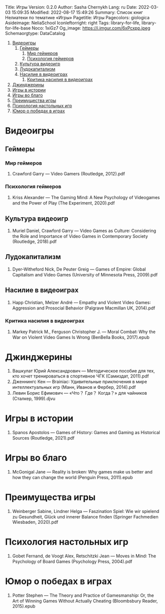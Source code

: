 Title: Игры
Version: 0.2.0
Author: Sasha Chernykh
Lang: ru
Date: 2022-03-03 15:09:35
Modified: 2022-08-17 15:49:26
Summary: Список книг Нелиатеки по тематике «Игры»
Pagetitle: Игры
Pagecolors: giologica
Asideimage: NeliaSchool
Iconleftorright: right
Tags: library-for-life, library-for-life-base
Noco: 1xiGz7
Og_image: https://i.imgur.com/6xPcxpp.jpeg
Schemaorgtype: DataCatalog

<!-- MarkdownTOC -->

1. [Видеоигры](#Видеоигры)
	1. [Геймеры](#Геймеры)
		1. [Мир геймеров](#Мир-геймеров)
		1. [Психология геймеров](#Психология-геймеров)
	1. [Культура видеоигр](#Культура-видеоигр)
	1. [Лудокапитализм](#Лудокапитализм)
	1. [Насилие в видеоиграх](#Насилие-в-видеоиграх)
		1. [Критика насилия в видеоиграх](#Критика-насилия-в-видеоиграх)
1. [Джинджерины](#Джинджерины)
1. [Игры в истории](#Игры-в-истории)
1. [Игры во благо](#Игры-во-благо)
1. [Преимущества игры](#Преимущества-игры)
1. [Психология настольных игр](#Психология-настольных-игр)
1. [Юмор о победах в играх](#Юмор-о-победах-в-играх)

<!-- /MarkdownTOC -->

<a id="Видеоигры"></a>
# Видеоигры

<a id="Геймеры"></a>
## Геймеры

<a id="Мир-геймеров"></a>
### Мир геймеров

1. Crawford Garry — Video Gamers (Routledge, 2012).pdf

<a id="Психология-геймеров"></a>
### Психология геймеров

1. Kriss Alexander — The Gaming Mind꞉ A New Psychology of Videogames and the Power of Play (The Experiment, 2020).pdf

<a id="Культура-видеоигр"></a>
## Культура видеоигр

1. Muriel Daniel, Crawford Garry — Video Games as Culture꞉ Considering the Role and Importance of Video Games in Contemporary Society (Routledge, 2018).pdf

<a id="Лудокапитализм"></a>
## Лудокапитализм

1. Dyer-Witheford Nick, De Peuter Greig — Games of Empire꞉ Global Capitalism and Video Games (University of Minnesota Press, 2009).pdf

<a id="Насилие-в-видеоиграх"></a>
## Насилие в видеоиграх

1. Happ Christian, Melzer André — Empathy and Violent Video Games꞉ Aggression and Prosocial Behavior (Palgrave Macmillan UK, 2014).pdf

<a id="Критика-насилия-в-видеоиграх"></a>
### Критика насилия в видеоиграх

1. Markey Patrick M., Ferguson Christopher J. — Moral Combat꞉ Why the War on Violent Video Games Is Wrong (BenBella Books, 2017).epub

<a id="Джинджерины"></a>
# Джинджерины

1. Вашкулат Юрий Александрович — Методическое пособие для тех, кто хочет тренироваться в спортивное ЧГК (Самиздат, 2011).pdf
1. Дженнингс Кен — Brainiac꞉ Удивительные приключения в мире интеллектуальных игр (Манн, Иванов и Фербер, 2014).pdf
1. Левин Борис Ефимович — «Что？ Где？ Когда？» для чайников (Сталкер, 1999).djvu

<a id="Игры-в-истории"></a>
# Игры в истории

1. Spanos Apostolos — Games of History꞉ Games and Gaming as Historical Sources (Routledge, 2021).pdf

<a id="Игры-во-благо"></a>
# Игры во благо

1. McGonigal Jane — Reality is broken꞉ Why games make us better and how they can change the world (Penguin Press, 2011).epub

<a id="Преимущества-игры"></a>
# Преимущества игры

1. Weinberger Sabine, Lindner Helga — Faszination Spiel꞉ Wie wir spielend zu Gesundheit, Glück und innerer Balance finden (Springer Fachmedien Wiesbaden, 2020).pdf

<a id="Психология-настольных-игр"></a>
# Психология настольных игр

1. Gobet Fernand, de Voogt Alex, Retschitzki Jean — Moves in Mind꞉ The Psychology of Board Games (Psychology Press, 2004).pdf

<a id="Юмор-о-победах-в-играх"></a>
# Юмор о победах в играх

1. Potter Stephen — The Theory and Practice of Gamesmanship꞉ Or, the Art of Winning Games Without Actually Cheating (Bloombsbury Reader, 2015).epub
